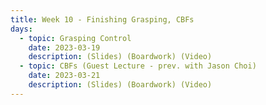 ```yaml
---
title: Week 10 - Finishing Grasping, CBFs
days:
  - topic: Grasping Control
    date: 2023-03-19
    description: (Slides) (Boardwork) (Video)
  - topic: CBFs (Guest Lecture - prev. with Jason Choi)
    date: 2023-03-21
    description: (Slides) (Boardwork) (Video)
---
```



<a id="Week12"></a>
